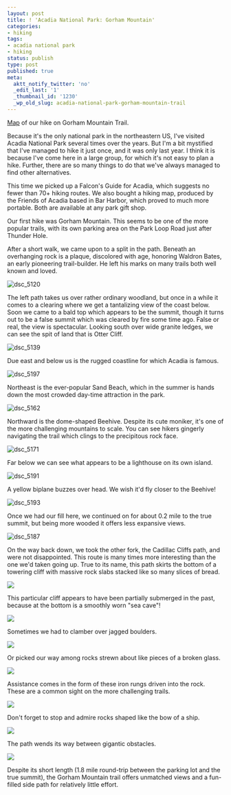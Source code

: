 ```yaml
---
layout: post
title: ! 'Acadia National Park: Gorham Mountain'
categories:
- hiking
tags:
- acadia national park
- hiking
status: publish
type: post
published: true
meta:
  aktt_notify_twitter: 'no'
  _edit_last: '1'
  _thumbnail_id: '1230'
  _wp_old_slug: acadia-national-park-gorham-mountain-trail
---
```

[Map](https://maps.google.com/maps/ms?msid=214490968088440958659.0004c4539d268330218f1&msa=0&ll=44.319534,-68.191431&spn=0.014907,0.027637) of our hike on Gorham Mountain Trail.

Because it's the only national park in the northeastern US, I've visited Acadia National Park several times over the years. But I'm a bit mystified that I've managed to hike it just once, and it was only last year.  I think it is because I've come here in a large group, for which it's not easy to plan a hike.  Further, there are so many things to do that we've always managed to find other alternatives.

This time we picked up a Falcon's Guide for Acadia, which suggests no fewer than 70+ hiking routes. We also bought a hiking map, produced by the Friends of Acadia based in Bar Harbor, which proved to much more portable. Both are available at any park gift shop.

Our first hike was Gorham Mountain.  This seems to be one of the more popular trails, with its own parking area on the Park Loop Road just after Thunder Hole.  

After a short walk, we came upon to a split in the path.  Beneath an overhanging rock is a plaque, discolored with age, honoring Waldron Bates, an early pioneering trail-builder.  He left his marks on many trails both well known and loved.

<img src='https://dl.dropboxusercontent.com/u/52804626/acadia-gorham/dsc_5120.jpg' alt='dsc_5120' class='ngg-singlepic ngg-center' />

The left path takes us over rather ordinary woodland, but once in a while it comes to a clearing where we get a tantalizing view of the coast below.  Soon we came to a bald top which appears to be the summit, though it turns out to be a false summit which was cleared by fire some time ago.  False or real, the view is spectacular.  Looking south over wide granite ledges, we can see the spit of land that is Otter Cliff.

<img src='https://dl.dropboxusercontent.com/u/52804626/acadia-gorham/dsc_5139.jpg' alt='dsc_5139' />

Due east and below us is the rugged coastline for which Acadia is famous.

<img src='https://dl.dropboxusercontent.com/u/52804626/acadia-gorham/dsc_5197.jpg' alt='dsc_5197' />

Northeast is the ever-popular Sand Beach, which in the summer is hands down the most crowded day-time attraction in the park.

<img src='https://dl.dropboxusercontent.com/u/52804626/acadia-gorham/dsc_5162.jpg' alt='dsc_5162' />

Northward is the dome-shaped Beehive.  Despite its cute moniker, it's one of the more challenging mountains to scale.  You can see hikers gingerly navigating the trail which clings to the precipitous rock face.

<img src='https://dl.dropboxusercontent.com/u/52804626/acadia-gorham/dsc_5171.jpg' alt='dsc_5171' />

Far below we can see what appears to be a lighthouse on its own island.

<img src='https://dl.dropboxusercontent.com/u/52804626/acadia-gorham/dsc_5191.jpg' alt='dsc_5191' />

A yellow biplane buzzes over head.  We wish it'd fly closer to the Beehive!

<img src='https://dl.dropboxusercontent.com/u/52804626/acadia-gorham/dsc_5193.jpg' alt='dsc_5193' />

Once we had our fill here, we continued on for about 0.2 mile to the true summit, but being more wooded it offers less expansive views.

<img src='https://dl.dropboxusercontent.com/u/52804626/acadia-gorham/dsc_5187.jpg' alt='dsc_5187' />

On the way back down, we took the other fork, the Cadillac Cliffs path, and were not disappointed. This route is many times more interesting than the one we'd taken going up.  True to its name, this path skirts the bottom of a towering cliff with massive rock slabs stacked like so many slices of bread.

<img src='https://dl.dropboxusercontent.com/u/52804626/acadia-gorham/dsc_5208.jpg' />

This particular cliff appears to have been partially submerged in the past, because at the bottom is a smoothly worn "sea cave"!

<img src='https://dl.dropboxusercontent.com/u/52804626/acadia-gorham/dsc_5227.jpg' />

Sometimes we had to clamber over jagged boulders.

<img src='https://dl.dropboxusercontent.com/u/52804626/acadia-gorham/dsc_5233.jpg' />

Or picked our way among rocks strewn about like pieces of a broken glass.

<img src='https://dl.dropboxusercontent.com/u/52804626/acadia-gorham/dsc_5234.jpg' />

Assistance comes in the form of these iron rungs driven into the rock.  These are a common sight on the more challenging trails.

<img src='https://dl.dropboxusercontent.com/u/52804626/acadia-gorham/dsc_5205.jpg' />

Don't forget to stop and admire rocks shaped like the bow of a ship.

<img src='https://dl.dropboxusercontent.com/u/52804626/acadia-gorham/dsc_5242.jpg' />

The path wends its way between gigantic obstacles.

<img src='https://dl.dropboxusercontent.com/u/52804626/acadia-gorham/dsc_5262.jpg' />

Despite its short length (1.8 mile round-trip between the parking lot and the true summit), the Gorham Mountain trail offers unmatched views and a fun-filled side path for relatively little effort.

